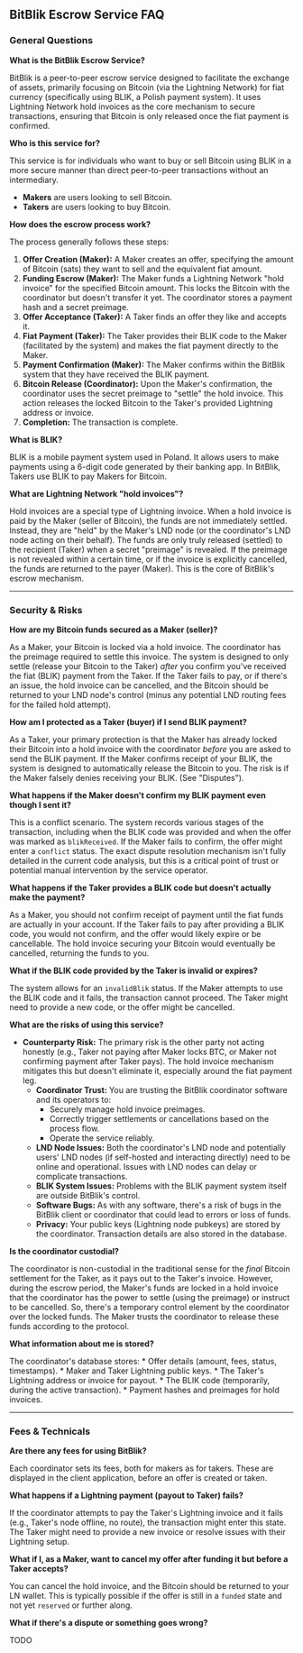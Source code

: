## BitBlik Escrow Service FAQ

### General Questions

**What is the BitBlik Escrow Service?**

BitBlik is a peer-to-peer escrow service designed to facilitate the exchange of assets, primarily focusing on Bitcoin (via the Lightning Network) for fiat currency (specifically using BLIK, a Polish payment system). It uses Lightning Network hold invoices as the core mechanism to secure transactions, ensuring that Bitcoin is only released once the fiat payment is confirmed.

**Who is this service for?**

This service is for individuals who want to buy or sell Bitcoin using BLIK in a more secure manner than direct peer-to-peer transactions without an intermediary.
- **Makers** are users looking to sell Bitcoin.
- **Takers** are users looking to buy Bitcoin.

**How does the escrow process work?**

The process generally follows these steps:
1.  **Offer Creation (Maker):** A Maker creates an offer, specifying the amount of Bitcoin (sats) they want to sell and the equivalent fiat amount.
2.  **Funding Escrow (Maker):** The Maker funds a Lightning Network "hold invoice" for the specified Bitcoin amount. This locks the Bitcoin with the coordinator but doesn't transfer it yet. The coordinator stores a payment hash and a secret preimage.
3.  **Offer Acceptance (Taker):** A Taker finds an offer they like and accepts it.
4.  **Fiat Payment (Taker):** The Taker provides their BLIK code to the Maker (facilitated by the system) and makes the fiat payment directly to the Maker.
5.  **Payment Confirmation (Maker):** The Maker confirms within the BitBlik system that they have received the BLIK payment.
6.  **Bitcoin Release (Coordinator):** Upon the Maker's confirmation, the coordinator uses the secret preimage to "settle" the hold invoice. This action releases the locked Bitcoin to the Taker's provided Lightning address or invoice.
7.  **Completion:** The transaction is complete.

**What is BLIK?**

BLIK is a mobile payment system used in Poland. It allows users to make payments using a 6-digit code generated by their banking app. In BitBlik, Takers use BLIK to pay Makers for Bitcoin.

**What are Lightning Network "hold invoices"?**

Hold invoices are a special type of Lightning invoice. When a hold invoice is paid by the Maker (seller of Bitcoin), the funds are not immediately settled. Instead, they are "held" by the Maker's LND node (or the coordinator's LND node acting on their behalf). The funds are only truly released (settled) to the recipient (Taker) when a secret "preimage" is revealed. If the preimage is not revealed within a certain time, or if the invoice is explicitly cancelled, the funds are returned to the payer (Maker). This is the core of BitBlik's escrow mechanism.

---

### Security & Risks

**How are my Bitcoin funds secured as a Maker (seller)?**

As a Maker, your Bitcoin is locked via a hold invoice. The coordinator has the preimage required to settle this invoice. The system is designed to only settle (release your Bitcoin to the Taker) *after* you confirm you've received the fiat (BLIK) payment from the Taker. If the Taker fails to pay, or if there's an issue, the hold invoice can be cancelled, and the Bitcoin should be returned to your LND node's control (minus any potential LND routing fees for the failed hold attempt).

**How am I protected as a Taker (buyer) if I send BLIK payment?**

As a Taker, your primary protection is that the Maker has already locked their Bitcoin into a hold invoice with the coordinator *before* you are asked to send the BLIK payment. If the Maker confirms receipt of your BLIK, the system is designed to automatically release the Bitcoin to you. The risk is if the Maker falsely denies receiving your BLIK. (See "Disputes").

**What happens if the Maker doesn't confirm my BLIK payment even though I sent it?**

This is a conflict scenario. The system records various stages of the transaction, including when the BLIK code was provided and when the offer was marked as `blikReceived`. If the Maker fails to confirm, the offer might enter a `conflict` status. The exact dispute resolution mechanism isn't fully detailed in the current code analysis, but this is a critical point of trust or potential manual intervention by the service operator.

**What happens if the Taker provides a BLIK code but doesn't actually make the payment?**

As a Maker, you should not confirm receipt of payment until the fiat funds are actually in your account. If the Taker fails to pay after providing a BLIK code, you would not confirm, and the offer would likely expire or be cancellable. The hold invoice securing your Bitcoin would eventually be cancelled, returning the funds to you.

**What if the BLIK code provided by the Taker is invalid or expires?**

The system allows for an `invalidBlik` status. If the Maker attempts to use the BLIK code and it fails, the transaction cannot proceed. The Taker might need to provide a new code, or the offer might be cancelled.

**What are the risks of using this service?**

*   **Counterparty Risk:** The primary risk is the other party not acting honestly (e.g., Taker not paying after Maker locks BTC, or Maker not confirming payment after Taker pays). The hold invoice mechanism mitigates this but doesn't eliminate it, especially around the fiat payment leg.
    *   **Coordinator Trust:** You are trusting the BitBlik coordinator software and its operators to:
        *   Securely manage hold invoice preimages.
        *   Correctly trigger settlements or cancellations based on the process flow.
        *   Operate the service reliably.
    *   **LND Node Issues:** Both the coordinator's LND node and potentially users' LND nodes (if self-hosted and interacting directly) need to be online and operational. Issues with LND nodes can delay or complicate transactions.
    *   **BLIK System Issues:** Problems with the BLIK payment system itself are outside BitBlik's control.
    *   **Software Bugs:** As with any software, there's a risk of bugs in the BitBlik client or coordinator that could lead to errors or loss of funds.
    *   **Privacy:** Your public keys (Lightning node pubkeys) are stored by the coordinator. Transaction details are also stored in the database.

**Is the coordinator custodial?**

The coordinator is non-custodial in the traditional sense for the *final* Bitcoin settlement for the Taker, as it pays out to the Taker's invoice. However, during the escrow period, the Maker's funds are locked in a hold invoice that the coordinator has the power to settle (using the preimage) or instruct to be cancelled. So, there's a temporary control element by the coordinator over the locked funds. The Maker trusts the coordinator to release these funds according to the protocol.

**What information about me is stored?**

The coordinator's database stores:
    *   Offer details (amount, fees, status, timestamps).
    *   Maker and Taker Lightning public keys.
    *   The Taker's Lightning address or invoice for payout.
    *   The BLIK code (temporarily, during the active transaction).
    *   Payment hashes and preimages for hold invoices.

---

### Fees & Technicals

**Are there any fees for using BitBlik?**

Each coordinator sets its fees, both for makers as for takers. These are displayed in the client application, before an offer is created or taken.

**What happens if a Lightning payment (payout to Taker) fails?**

If the coordinator attempts to pay the Taker's Lightning invoice and it fails (e.g., Taker's node offline, no route), the transaction might enter this state. The Taker might need to provide a new invoice or resolve issues with their Lightning setup.

**What if I, as a Maker, want to cancel my offer after funding it but before a Taker accepts?**

You can cancel the hold invoice, and the Bitcoin should be returned to your LN wallet. This is typically possible if the offer is still in a `funded` state and not yet `reserved` or further along.

**What if there's a dispute or something goes wrong?**

TODO